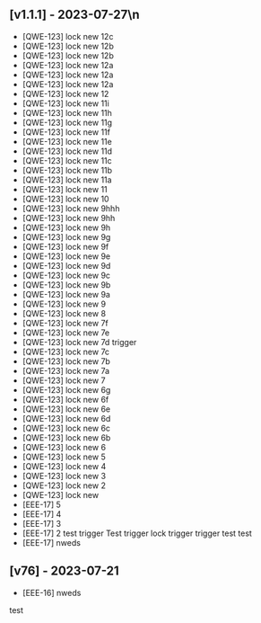 ## [v1.1.1] - 2023-07-27\n
- [QWE-123] lock new 12c 
- [QWE-123] lock new 12b 
- [QWE-123] lock new 12b 
- [QWE-123] lock new 12a 
- [QWE-123] lock new 12a 
- [QWE-123] lock new 12a 
- [QWE-123] lock new 12 
- [QWE-123] lock new 11i 
- [QWE-123] lock new 11h 
- [QWE-123] lock new 11g 
- [QWE-123] lock new 11f 
- [QWE-123] lock new 11e 
- [QWE-123] lock new 11d 
- [QWE-123] lock new 11c 
- [QWE-123] lock new 11b 
- [QWE-123] lock new 11a 
- [QWE-123] lock new 11 
- [QWE-123] lock new 10 
- [QWE-123] lock new 9hhh 
- [QWE-123] lock new 9hh 
- [QWE-123] lock new 9h 
- [QWE-123] lock new 9g 
- [QWE-123] lock new 9f 
- [QWE-123] lock new 9e 
- [QWE-123] lock new 9d 
- [QWE-123] lock new 9c 
- [QWE-123] lock new 9b 
- [QWE-123] lock new 9a 
- [QWE-123] lock new 9 
- [QWE-123] lock new 8 
- [QWE-123] lock new 7f 
- [QWE-123] lock new 7e 
- [QWE-123] lock new 7d trigger 
- [QWE-123] lock new 7c 
- [QWE-123] lock new 7b 
- [QWE-123] lock new 7a 
- [QWE-123] lock new 7 
- [QWE-123] lock new 6g 
- [QWE-123] lock new 6f 
- [QWE-123] lock new 6e 
- [QWE-123] lock new 6d 
- [QWE-123] lock new 6c 
- [QWE-123] lock new 6b 
- [QWE-123] lock new 6 
- [QWE-123] lock new 5 
- [QWE-123] lock new 4 
- [QWE-123] lock new 3 
- [QWE-123] lock new 2 
- [QWE-123] lock new 
- [EEE-17] 5 
- [EEE-17] 4 
- [EEE-17] 3 
- [EEE-17] 2 test trigger Test trigger lock trigger trigger test test 
- [EEE-17] nweds 

## [v76] - 2023-07-21

- [EEE-16] nweds 

test